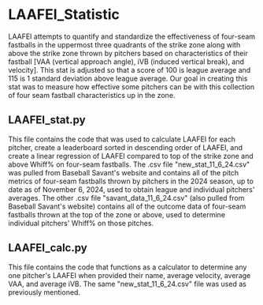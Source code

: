 # LAAFEI_Statistic

LAAFEI attempts to quantify and standardize the effectiveness of four-seam fastballs in the uppermost three quadrants of the strike zone along with above the strike zone thrown by pitchers based on characteristics of their fastball [VAA (vertical approach angle), iVB (induced vertical break), and velocity]. This stat is adjusted so that a score of 100 is league average and 115 is 1 standard deviation above league average. Our goal in creating this stat was to measure how effective some pitchers can be with this collection of four seam fastball characteristics up in the zone.

## LAAFEI_stat.py

This file contains the code that was used to calculate LAAFEI for each pitcher, create a leaderboard sorted in descending order of LAAFEI, and create a linear regression of LAAFEI compared to top of the strike zone and above Whiff% on four-seam fastballs. The .csv file "new_stat_11_6_24.csv" was pulled from Baseball Savant's website and contains all of the pitch metrics of four-seam fastballs thrown by pitchers in the 2024 season, up to date as of November 6, 2024, used to obtain league and individual pitchers' averages. The other .csv file "savant_data_11_6_24.csv" (also pulled from Baseball Savant's website) contains all of the outcome data of four-seam fastballs thrown at the top of the zone or above, used to determine individual pitchers' Whiff% on those pitches.

## LAAFEI_calc.py

This file contains the code that functions as a calculator to determine any one pitcher's LAAFEI when provided their name, average velocity, average VAA, and average iVB. The same "new_stat_11_6_24.csv" file was used as previously mentioned.
